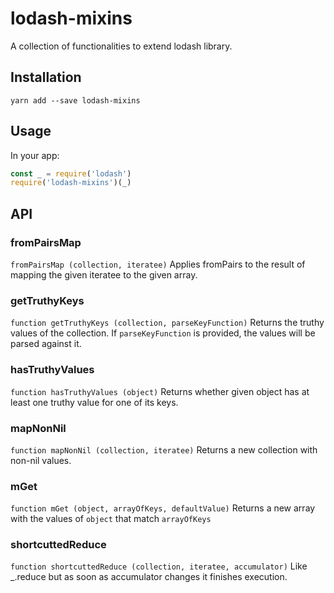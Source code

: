 # lodash-mixins

A collection of functionalities to extend lodash library.

## Installation

`yarn add --save lodash-mixins`

## Usage

In your app:

```javascript
const _ = require('lodash')
require('lodash-mixins')(_)
```

## API

### fromPairsMap

`fromPairsMap (collection, iteratee)` Applies fromPairs to the result of mapping the given iteratee to the given array.

### getTruthyKeys

`function getTruthyKeys (collection, parseKeyFunction)` Returns the truthy values of the collection. If `parseKeyFunction` is provided, the values will be parsed against it.

### hasTruthyValues

`function hasTruthyValues (object)` Returns whether given object has at least one truthy value for one of its keys.

### mapNonNil

`function mapNonNil (collection, iteratee)` Returns a new collection with non-nil values.

### mGet

`function mGet (object, arrayOfKeys, defaultValue)` Returns a new array with the values of `object` that match `arrayOfKeys`

### shortcuttedReduce

`function shortcuttedReduce (collection, iteratee, accumulator)` Like _.reduce but as soon as accumulator changes it finishes execution.
